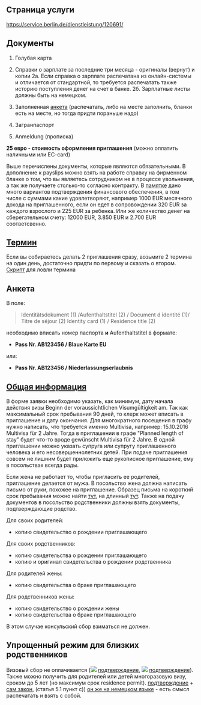 ## Страница услуги
https://service.berlin.de/dienstleistung/120691/

## Документы
 
1. Голубая карта

2. Справки о зарплате за последние три месяца - оригиналы (вернут) и копии
  2a. Если справка о зарплате распечатана из онлайн-системы и отличается от стандартной, то требуется распечатать также историю поступления денег на счет в банке.
  2б. Зарплатные листы должны быть на немецком.

3. Заполненная [анкета](https://www.berlin.de/labo/_assets/buergerdienste/angaben_zur_verpflichtungserklaerung.pdf) (распечатать, либо на месте заполнить, бланки есть на месте, но тогда придти пораньше надо)

4. Загранпаспорт

5. Anmeldung (прописка)

**25 евро - стоимость оформления приглашения** (можно оплатить наличными или EC-card)

Выше перечислены документы, которые являются обязательными. В дополнение к payslips можно взять на работе справку на фирменном бланке о том, что вы являетесь сотрудником не в процессе увольнения, а так же получаете столько-то согласно контракту.
В [памятке](https://www.berlin.de/labo/willkommen-in-berlin/dienstleistungen/service.246503.php/dienstleistung/120691/pdf/) дано много вариантов подтверждения финансового обеспечения, в том числе с суммами какие удовлетворяют, например 1000 EUR месячного дохода на приглашенного, если он едет в сопровождении 320 EUR за каждого взрослого и 225 EUR за ребенка. Или же количество денег на сберегательном счету: 12000 EUR, 3.850 EUR и 2.700 EUR соответсвенно.


## [Термин](https://service.berlin.de/terminvereinbarung/termin/tag.php?termin=1&dienstleister=121918&anliegen[]=120691&herkunft=1) 

Если вы собираетесь делать 2 приглашения сразу, возьмите 2 термина на один день, достаточно придти по первому и сказать о втором.
[Скрипт](https://gist.github.com/globalundo/b0e8f88f110cc54fdb71) для ловли термина

## Анкета

В поле:

> Identitätsdokument (1) /Aufenthaltstitel (2) / Document d ́identité (1)/ Titre de séjour (2) Identity card (1) / Residence title (2)

необходимо вписать номер паспорта **и** Aufenthaltstitel в формате:

- **Pass Nr. AB123456 / Blaue Karte EU**

или:

- **Pass Nr. AB123456 / Niederlassungserlaubnis**

## [Общая информация](https://service.berlin.de/dienstleistung/120691/)
В форме заявки необходимо указать, как минимум, дату начала действия визы Beginn der voraussichtlichen Visumgültigkeit am.
Так как максимальный срок пребывания 90 дней, то клерк может вписать в приглашение и дату окончания. Для многократного посещения в графу нужно написать, что требуется именно Multivisa, например: 15.10.2016 Multivisa für 2 Jahre. Тогда в приглашении в графе "Planned length of stay" будет что-то вроде gewünscht Multivisa für 2 Jahre. 
В одной приглашении можно указать супруга или супругу приглашенного человека и его несовершеннолетних детей.
При подаче приглашения совсем не лишним будет приложить еще рукописное приглашение, ему в посольствах всегда рады.

Если жена не работает то, чтобы пригласить ее родителей, приглашение делается от мужа. В посольство жена должна написать письмо от руки, похожее на приглашение. Образец письма на короткий срок пребывания можно найти [тут](https://github.com/ewgRa/de_faq/blob/master/files/Einladung%20(short%20term).docx?raw=true), на длинный [тут](https://github.com/ewgRa/de_faq/blob/master/files/Einladung%20(long%20term).docx?raw=true).
Также на подачу документов в посольство родственники должны взять документы, подтверждающие родство.

Для своих родителей:
- копию свидетельство о рождении приглашающего

Для своих родственников:
- копию свидетельства о рождении приглашающего
- копию и оригинал свидетельства о рождении родственника

Для родителей жены:
- копию свидетельства о браке приглашающего

Для родственников жены:
- копию свидетельство о рождении жены
- копию свидетельства о браке приглашающего

В этом случае консульский сбор взиматься не должен.

## Упрощенный режим для близких родственников
Визовый сбор не оплачивается (![](https://raw.githubusercontent.com/ewgRa/de_faq/master/files/ua.gif) [подтверждение](http://www.kiew.diplo.de/Vertretung/kiew/uk/05/Visa/Antragstellungen/Gebuehr.html),  ![](https://raw.githubusercontent.com/ewgRa/de_faq/master/files/ru.gif) [подтверждение](http://www.germania.diplo.de/contentblob/4227270/Daten/4271962/besuchsreisen_nahe_verwandte.pdf)).  Также можно получить для родителей или детей многоразовую визу, сроком до 5 лет (но максимум срок residence permit). [подтверждение](http://www.kiew.diplo.de/Vertretung/kiew/uk/05/Visa/FAQ-neu/FAQ__Visumserleichterungsabkommen.html#topic20) + [сам закон](http://zakon4.rada.gov.ua/laws/show/994_850), (статья 5.1 пункт с)) [он же на немецком языке](http://eur-lex.europa.eu/legal-content/DE/TXT/?uri=uriserv:OJ.L_.2007.332.01.0066.01.DEU) - есть смысл распечатать и взять с собой.
